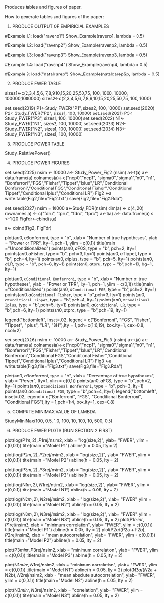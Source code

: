 Produces tables and figures of paper.

How to generate tables and figures of the paper:

1. PRODUCE OUTPUT OF EMPIRICIAL EXAMPLES

#Example 1.1:
load("ravenp1")
Show_Example(ravenp1, lambda = 0.5)

#Example 1.2:
load("ravenp2")
Show_Example(ravenp2, lambda = 0.5)

#Example 1.3:
load("ravenp3")
Show_Example(ravenp3, lambda = 0.5)

#Example 1.4:
load("ravenp4")
Show_Example(ravenp4, lambda = 0.5)

#Example 3:
load("natalcarep")
Show_Example(natalcarep$p, lambda = 0.5)

2. PRODUCE FWER TABLE

sizes1<-c(2,3,4,5,6, 7,8,9,10,15,20,25,50,75, 100, 1000, 10000, 100000,1000000)
sizes2<-c(2,3,4,5,6, 7,8,9,10,15,20,25,50,75, 100, 1000)

set.seed(2019)
P1<-Study_FWER("P1", sizes2, 100, 10000)
set.seed(2020)
P2<-Study_FWER("P2", sizes1, 100, 10000)
set.seed(2021)
P3<-Study_FWER("P3", sizes1, 100, 10000)
set.seed(2022)
N1<-Study_FWER("N1", sizes2, 100, 10000)
set.seed(2023)
N2<-Study_FWER("N2", sizes1, 100, 10000)
set.seed(2024)
N3<-Study_FWER("N3", sizes1, 100, 10000)

3. PRODUCE POWER TABLE

Study_RelativePower()

4. PRODUCE POWER FIGURES

set.seed(2025)
nsim <- 10000
a<- Study_Power_Fig2 (nsim)
a<-t(a)
a<-data.frame(a)
colnames(a)<-c("ncp0","ncp1", "sigma0","sigma1","n0", "n1", "Bonferroni","FGS","Fisher","Tippet","Iplus","LR","Conditional Bonferroni","Conditional FGS","Conditional Fisher","Conditional Tippet","Conditional Iplus","Conditional LR")
Fig2 <-a
write.table(Fig2,file="Fig2.txt")
save(Fig2,file="Fig2.Rda")

set.seed(2027)
nsim = 10000
a<-Study_FDR(nsim)
dim(a) <- c(4, 20)
rownames(a) <- c("fdru", "tpru", "fdrc", "tprc")
a<-t(a) 
a<- data.frame(a)
s <-1:20
FigFdr<-cbind(s,a)

a<- cbind(Fig2, FigFdr)


plot(a$n0, a$Bonferroni, type = "b", xlab = "Number of true hypotheses", ylab = "Power or TPR", lty=1, pch=1, ylim = c(0,1))
title(main ="Unconditionalized")
points(a$n0, a$FGS, type = "b", pch=2, lty=1)
points(a$n0, a$Fisher, type = "b", pch=3, lty=1)
points(a$n0, a$Tippet, type = "b", pch=4, lty=1)
points(a$n0, a$Iplus, type = "b", pch=5, lty=1)
points(a$n0, a$LR, type = "b", pch=6, lty=1)
points(a$n0, a$tpru, type = "b",pch=19, bg=1, lty=1)

plot(a$n0, a$`Conditional Bonferroni`, type = "b", xlab = "Number of true hypotheses", ylab = "Power or TPR", lty=1, pch=1, ylim = c(0,1))
title(main ="Conditionalized")
points(a$n0, a$`Conditional FGS`, type = "b",pch=2, lty=1)
points(a$n0, a$`Conditional Fisher`, type = "b",pch=3, lty=1)
points(a$n0, a$`Conditional Tippet`, type = "b",pch=4, lty=1)
points(a$n0, a$`Conditional Iplus`, type = "b",pch=5, lty=1)
points(a$n0, a$`Conditional LR`, type = "b",pch=6, lty=1)
points(a$n0, a$tprc, type = "b",pch=19, lty=1)

legend("bottomleft", inset=.02, legend = c("Bonferroni", "FGS", "Fisher", "Tippet", "Iplus", "LR", "BH"),lty = 1,pch=c(1:6,19), box.lty=1, cex=0.8, ncol=2)



set.seed(2026)
nsim <- 10000
a<- Study_Power_Fig3 (nsim)
a<-t(a)
a<-data.frame(a)
colnames(a)<-c("ncp0","ncp1", "sigma0","sigma1","n0", "n1", "Bonferroni","FGS","Fisher","Tippet","Iplus","LR","Conditional Bonferroni","Conditional FGS","Conditional Fisher","Conditional Tippet","Conditional Iplus","Conditional LR")
Fig3 <-a
write.table(Fig3,file="Fig3.txt")
save(Fig3,file="Fig3.Rda")

plot(a$n0, a$Bonferroni, type = "b", xlab = "Percentage of true hypotheses", ylab = "Power", lty=1, ylim = c(0,1))
points(a$n0, a$FGS, type = "b", pch=2, lty=1)
points(a$n0, a$`Conditional Bonferroni`, type = "b", pch=3, lty=1)
points(a$n0, a$`Conditional FGS`, type = "b",pch=4, lty=1)
legend("bottomleft", inset=.02, legend = c("Bonferroni", "FGS", "Conditional Bonferroni", "Conditional FGS"),lty = 1,pch=1:4, box.lty=1, cex=0.8)

5. COMPUTE MINIMAX VALUE OF LAMBDA

StudyMiniMax(100, 0.5, 1.0, 100, 10, 100, 10, 500, 0.5)

6. PRODUCE FWER PLOTS (RUN SECTION 2 FIRST)
 
plot(log(P1$m,2),P1$rej/nsim2, xlab = "log(size,2)", ylab= "FWER", ylim = c(0,0.1))
title(main ="Model P1")
abline(h = 0.05, lty = 2)

plot(log(P2$m,2),P2$rej/nsim2, xlab = "log(size,2)", ylab= "FWER", ylim = c(0,0.1))
title(main ="Model P2")
abline(h = 0.05, lty = 2)

plot(log(P3$m,2),P3$rej/nsim2, xlab = "log(size,2)", ylab= "FWER", ylim = c(0,0.1))
title(main ="Model P3")
abline(h = 0.05, lty = 2)

plot(log(N1$m,2),N1$rej/nsim2, xlab = "log(size,2)", ylab= "FWER", ylim = c(0,0.1))
title(main ="Model N1")
abline(h = 0.05, lty = 2)

plot(log(N2$m,2),N2$rej/nsim2, xlab = "log(size,2)", ylab= "FWER", ylim = c(0,0.1))
title(main ="Model N2")
abline(h = 0.05, lty = 2)

plot(log(N3$m,2),N3$rej/nsim2, xlab = "log(size,2)", ylab= "FWER", ylim = c(0,0.1))
title(main ="Model N3")
abline(h = 0.05, lty = 2)
plot(P1$minr,P1$rej/nsim2, xlab = "minimum correlation", ylab= "FWER", ylim = c(0,0.1))
title(main ="Model P1")
abline(h = 0.05, lty = 2)
plot(P2$a/(P2$a + P2$b),P2$rej/nsim2, xlab = "mean autocorrelation", ylab= "FWER", ylim = c(0,0.1))
title(main ="Model P2")
abline(h = 0.05, lty = 2)

plot(P3$minr,P3$rej/nsim2, xlab = "minimum correlation", ylab= "FWER", ylim = c(0,0.1))
title(main ="Model P3")
abline(h = 0.05, lty = 2)

plot(N1$minr,N1$rej/nsim2, xlab = "minimum correlation", ylab= "FWER", ylim = c(0,0.1))
title(main ="Model N1")
abline(h = 0.05, lty = 2)
plot(N2$a/(N2$a + N2$b),N2$rej/nsim2, xlab = "mean absolute autocorrelation", ylab= "FWER", ylim = c(0,0.1))
title(main ="Model N2")
abline(h = 0.05, lty = 2)


plot(N3$minr,N3$rej/nsim2, xlab = "correlation", ylab= "FWER", ylim = c(0,0.1))
title(main ="Model N3")
abline(h = 0.05, lty = 2)

